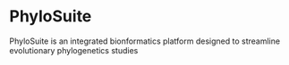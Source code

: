 # PhyloSuite
PhyloSuite is an integrated bionformatics platform designed to streamline evolutionary phylogenetics studies
